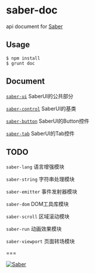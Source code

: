 # saber-doc

api document for [Saber](https://github.com/ecomfe/saber)

## Usage
	
	$ npm install
	$ grunt doc

## Document

[`saber-ui`](http://zfkun.github.io/saber-doc/doc/saber-ui/) SaberUI的公共部分

[`saber-control`](http://zfkun.github.io/saber-doc/doc/saber-control/) SaberUI的基类

[`saber-button`](http://zfkun.github.io/saber-doc/doc/saber-button/) SaberUI的Button控件

[`saber-tab`](http://zfkun.github.io/saber-doc/doc/saber-tab/) SaberUI的Tab控件


## TODO

`saber-lang` 语言增强模块

`saber-string` 字符串处理模块

`saber-emitter` 事件发射器模块

`saber-dom` DOM工具库模块

`saber-scroll` 区域滚动模块

`saber-run` 动画效果模块

`saber-viewport` 页面转场模块


===

[![Saber](https://f.cloud.github.com/assets/157338/1485433/aeb5c72a-4714-11e3-87ae-7ef8ae66e605.png)](http://ecomfe.github.io/saber/)